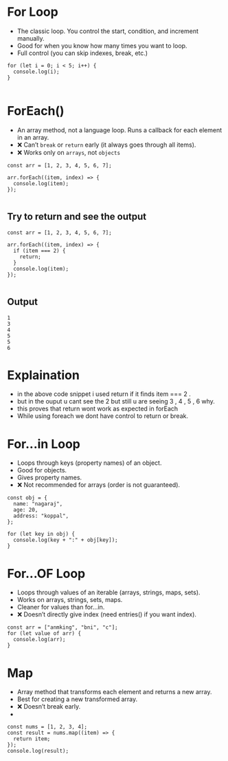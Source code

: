 # For Loop

- The classic loop. You control the start, condition, and increment manually.
- Good for when you know how many times you want to loop.
- Full control (you can skip indexes, break, etc.)

```
for (let i = 0; i < 5; i++) {
  console.log(i);
}


```

# ForEach()

- An array method, not a language loop. Runs a callback for each element in an array.
- ❌ Can’t `break` or `return` early (it always goes through all items).
- ❌ Works only on `arrays`, not `objects`

```
const arr = [1, 2, 3, 4, 5, 6, 7];

arr.forEach((item, index) => {
  console.log(item);
});


```

## Try to return and see the output

```
const arr = [1, 2, 3, 4, 5, 6, 7];

arr.forEach((item, index) => {
  if (item === 2) {
    return;
  }
  console.log(item);
});


```

## Output

```
1
3
4
5
5
6
```

# Explaination

- in the above code snippet i used return if it finds item === 2 .
- but in the ouput u cant see the 2 but still u are seeing 3 , 4 , 5 , 6 why.
- this proves that return wont work as expected in forEach
- While using foreach we dont have control to return or break.

# For...in Loop

- Loops through keys (property names) of an object.
- Good for objects.
- Gives property names.
- ❌ Not recommended for arrays (order is not guaranteed).

```
const obj = {
  name: "nagaraj",
  age: 20,
  address: "koppal",
};

for (let key in obj) {
  console.log(key + ":" + obj[key]);
}

```

# For...OF Loop

- Loops through values of an iterable (arrays, strings, maps, sets).
- Works on arrays, strings, sets, maps.
- Cleaner for values than for...in.
- ❌ Doesn’t directly give index (need entries() if you want index).

```
const arr = ["anmking", "bni", "c"];
for (let value of arr) {
  console.log(arr);
}

```

# Map

- Array method that transforms each element and returns a new array.
- Best for creating a new transformed array.
- ❌ Doesn’t break early.
-

```
const nums = [1, 2, 3, 4];
const result = nums.map((item) => {
  return item;
});
console.log(result);


```
